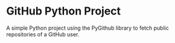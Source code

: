 # GitHub Python Project

A simple Python project using the PyGithub library to fetch public repositories of a GitHub user.
